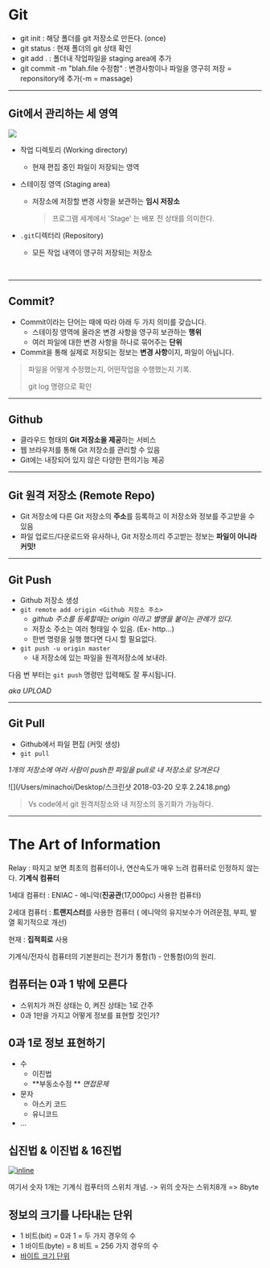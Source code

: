 # Git



- git init : 해당 폴더를 git 저장소로 만든다. (once)
- git status : 현재 폴더의 git 상태 확인
- git add . :  폴더내 작업파일을 staging area에 추가
- git commit -m "blah.file 수정함" : 변경사항이나 파일을 영구히 저장 = reponsitory에 추가(-m = massage)



---



## Git에서 관리하는 세 영역

![](/Users/minachoi/Documents/Note/git-scheme.png)



- 작업 디렉토리 (Working directory)

  - 현재 편집 중인 파일이 저장되는 영역

- 스테이징 영역 (Staging area)

  - 저장소에 저장할 변경 사항을 보관하는 **임시 저장소**

    > 프로그램 세계에서 'Stage' 는 배포 전 상태를 의미한다.

- `.git`디렉터리 (Repository)

  - 모든 작업 내역이 영구히 저장되는 저장소

    ​

---



## Commit?

- Commit이라는 단어는 때에 따라 아래 두 가지 의미를 갖습니다.
  - 스테이징 영역에 올라온 변경 사항을 영구히 보관하는 **행위**
  - 여러 파일에 대한 변경 사항을 하나로 묶어주는 **단위**
- Commit을 통해 실제로 저장되는 정보는 **변경 사항**이지, 파일이 아닙니다.

> 파일을 어떻게 수정했는지, 어떤작업을 수행했는지 기록.
>
> git log 명령으로 확인



------



## Github

- 클라우드 형태의 **Git 저장소을 제공**하는 서비스
- 웹 브라우저를 통해 Git 저장소를 관리할 수 있음
- Git에는 내장되어 있지 않은 다양한 편의기능 제공

------

## Git 원격 저장소 (Remote Repo)

- Git 저장소에 다른 Git 저장소의 **주소**를 등록하고 이 저장소와 정보를 주고받을 수 있음
- 파일 업로드/다운로드와 유사하나, Git 저장소끼리 주고받는 정보는 **파일이 아니라 커밋!**

------

## Git Push

- Github 저장소 생성
- `git remote add origin <Github 저장소 주소>` 
  - *github 주소를 등록할때는 origin 이라고 별명을 붙이는 관례가 있다.*
  - 저장소 주소는 여러 형태일 수 있음. (Ex- http...)
  - 한번 명령을 실행 했다면 다시 할 필요없다.
- `git push -u origin master`
  - 내 저장소에 있는 파일을 원격저장소에 보내라.

다음 번 부터는 `git push` 명령만 입력해도 잘 푸시됩니다.



*aka UPLOAD* 

---

## Git Pull

- Github에서 파일 편집 (커밋 생성)
- `git pull`



*1개의 저장소에 여러 사람이 push한 파일을 pull로 내 저장소로 당겨온다*



![](/Users/minachoi/Desktop/스크린샷 2018-03-20 오후 2.24.18.png)

> Vs code에서 git 원격저장소와 내 저장소의 동기화가 가능하다.



---





# The Art of Information

Relay : 따지고 보면 최초의 컴퓨터이나, 연산속도가 매우 느려 컴퓨터로 인정하지 않는다. **기계식 컴퓨터**

 1세대 컴퓨터 : ENIAC - 에니악(**진공관**(17,000pc) 사용한 컴퓨터)

 2세대 컴퓨터 : **트랜지스터**를 사용한 컴퓨터 ( 에니악의 유지보수가 어려운점, 부피, 발열 획기적으로 개선)

현재 : **집적회로** 사용

기계식/전자식 컴퓨터의 기본원리는 전기가 통함(1) - 안통함(0)의 원리. 



## 컴퓨터는 0과 1 밖에 모른다

- 스위치가 꺼진 상태는 0, 켜진 상태는 1로 간주
- 0과 1만을 가지고 어떻게 정보를 표현할 것인가?



## 0과 1로 정보 표현하기

- 수
  - 이진법
  - **부동소수점 ** *면접문제*
- 문자
  - 아스키 코드
  - 유니코드
- ...





## 십진법 & 이진법 & 16진법

[![inline](https://github.com/fds9/fds-introduction/raw/master/images/binary-number-values.gif)](https://github.com/fds9/fds-introduction/blob/master/images/binary-number-values.gif)



여기서 숫자 1개는 기계식 컴푸터의 스위치 개념. -> 위의 숫자는 스위치8개 => 8byte





## 정보의 크기를 나타내는 단위

- 1 비트(bit) = 0과 1 = 두 가지 경우의 수
- 1 바이트(byte) = 8 비트 = 256 가지 경우의 수
- [바이트 크기 단위](https://ko.wikipedia.org/wiki/%EB%B0%94%EC%9D%B4%ED%8A%B8)



